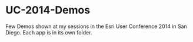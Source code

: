 UC-2014-Demos
=============

Few Demos shown at my sessions in the Esri User Conference 2014 in San Diego. Each app is in its own folder.
